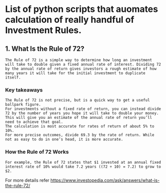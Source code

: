 # List of python scripts that auomates calculation of really handful of Investment Rules.

## 1. What Is the Rule of 72? 
    The Rule of 72 is a simple way to determine how long an investment will take to double given a fixed annual rate of interest. Dividing 72 by the annual rate of return gives investors a rough estimate of how many years it will take for the initial investment to duplicate itself. 

### Key takeaways 
    The Rule of 72 is not precise, but is a quick way to get a useful ballpark figure.
    For investments without a fixed rate of return, you can instead divide 72 by the number of years you hope it will take to double your money. This will give you an estimate of the annual rate of return you’ll need to achieve that goal.
    The calculation is most accurate for rates of return of about 5% to 10%.
    For more precise outcomes, divide 69.3 by the rate of return. While not as easy to do in one’s head, it is more accurate.

### How the Rule of 72 Works
    For example, the Rule of 72 states that $1 invested at an annual fixed interest rate of 10% would take 7.2 years ((72 ÷ 10) = 7.2) to grow to $2. 

For more details refer https://www.investopedia.com/ask/answers/what-is-the-rule-72/